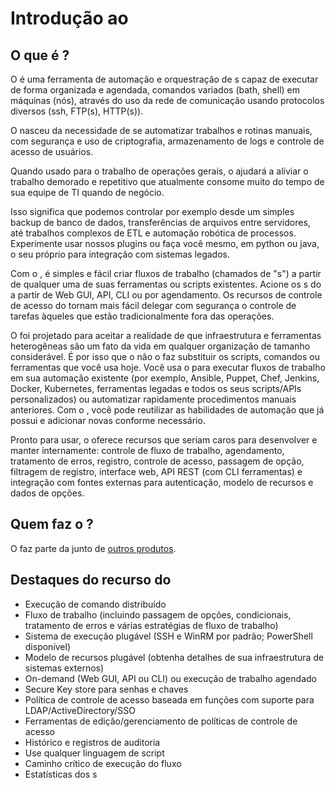 # Introdução ao 

## O que é ?

O é uma ferramenta de automação e orquestração de s capaz de executar de forma organizada e agendada, comandos variados (bath, shell) em máquinas (nós), através do uso da rede de comunicação usando protocolos diversos (ssh, FTP(s), HTTP(s)).

O nasceu da necessidade de se automatizar trabalhos e rotinas manuais, com segurança e uso de criptografia, armazenamento de logs e controle de acesso de usuários.

Quando usado para o trabalho de operações gerais, o ajudará a aliviar o trabalho demorado e repetitivo que atualmente consome muito do tempo de sua equipe de TI quando de negócio.

Isso significa que podemos controlar por exemplo desde um simples backup de banco de dados, transferências de arquivos entre servidores, até trabalhos complexos de ETL e automação robótica de processos. Experimente usar nossos plugins ou faça você mesmo, em python ou java, o seu próprio para integração com sistemas legados.

Com o , é simples e fácil criar fluxos de trabalho (chamados de "s") a partir de qualquer uma de suas ferramentas ou scripts existentes.  Acione os s do a partir de Web GUI, API, CLI ou por agendamento. Os recursos de controle de acesso do tornam mais fácil delegar com segurança o controle de tarefas àqueles que estão tradicionalmente fora das operações.

O foi projetado para aceitar a realidade de que infraestrutura e ferramentas heterogêneas são um fato da vida em qualquer organização de tamanho considerável. É por isso que o não o faz substituir os scripts, comandos ou ferramentas que você usa hoje. Você usa o para executar fluxos de trabalho em sua automação existente (por exemplo, Ansible, Puppet, Chef, Jenkins, Docker, Kubernetes, ferramentas legadas e todos os seus scripts/APIs personalizados) ou automatizar rapidamente procedimentos manuais anteriores. Com o , você pode reutilizar as habilidades de automação que já possui e adicionar novas conforme necessário.

Pronto para usar, o oferece recursos que seriam caros para desenvolver e manter internamente: controle de fluxo de trabalho, agendamento, tratamento de erros, registro, controle de acesso, passagem de opção, filtragem de registro, interface web, API REST (com CLI ferramentas) e integração com fontes externas para autenticação, modelo de recursos e dados de opções.

## Quem faz o ?

O faz parte da [](https://www..com/) junto de [outros produtos](https://www..com.br/catalogo-de-produtos/).

## Destaques do recurso do 

- Execução de comando distribuído
- Fluxo de trabalho (incluindo passagem de opções, condicionais, tratamento de erros e várias estratégias de fluxo de trabalho)
- Sistema de execução plugável (SSH e WinRM por padrão; PowerShell disponível)
- Modelo de recursos plugável (obtenha detalhes de sua infraestrutura de sistemas externos)
- On-demand (Web GUI, API ou CLI) ou execução de trabalho agendado
- Secure Key store para senhas e chaves
- Política de controle de acesso baseada em funções com suporte para LDAP/ActiveDirectory/SSO
- Ferramentas de edição/gerenciamento de políticas de controle de acesso
- Histórico e registros de auditoria
- Use qualquer linguagem de script
- Caminho crítico de execução do fluxo
- Estatísticas dos s
